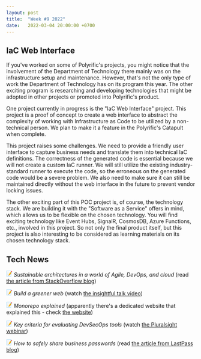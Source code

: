 ```yaml
---
layout: post
title:  "Week #9 2022"
date:   2022-03-04 20:00:00 +0700
---
```


## IaC Web Interface

If you've worked on some of Polyrific's projects, you might notice that the involvement of the Department of Technology there mainly was on the infrastructure setup and maintenance. However, that's not the only type of work the Department of Technology has on its program this year. The other exciting program is researching and developing technologies that might be adopted in other projects or promoted into Polyrific's product.

One project currently in progress is the "IaC Web Interface" project. This project is a proof of concept to create a web interface to abstract the complexity of working with Infrastructure as Code to be utilized by a non-technical person. We plan to make it a feature in the Polyrific's Catapult when complete.

This project raises some challenges. We need to provide a friendly user interface to capture business needs and translate them into technical IaC definitions. The correctness of the generated code is essential because we will not create a custom IaC runner. We will still utilize the existing industry-standard runner to execute the code, so the erroneous on the generated code would be a severe problem. We also need to make sure it can still be maintained directly without the web interface in the future to prevent vendor locking issues.

The other exciting part of this POC project is, of course, the technology stack. We are building it with the "Software as a Service" offers in mind, which allows us to be flexible on the chosen technology. You will find exciting technology like Event Hubs, SignalR, CosmosDB, Azure Functions, etc., involved in this project. So not only the final product itself, but this project is also interesting to be considered as learning materials on its chosen technology stack.

## Tech News

![memo](/assets/images/memo16.png) *Sustainable architectures in a world of Agile, DevOps, and cloud* (read [the article from StackOverflow blog](https://stackoverflow.blog/2022/02/24/sustainable-architectures-in-a-world-of-agile-devops-and-cloud/))

![memo](/assets/images/memo16.png) *Build a greener web* (watch [the insightful talk video](https://youtu.be/OdiSM9wLPAM))

![memo](/assets/images/memo16.png) *Monorepo explained* (apparently there's a dedicated website that explained this - check [the website](https://monorepo.tools/))

![memo](/assets/images/memo16.png) *Key criteria for evaluating DevSecOps tools* (watch [the Pluralsight webinar](https://youtu.be/2gGbJa_pGbM))

![memo](/assets/images/memo16.png) *How to safely share business passwords* (read [the article from LastPass blog](https://blog.lastpass.com/2022/02/how-to-safely-share-business-passwords/))